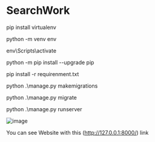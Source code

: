 # SearchWork

pip install virtualenv

python -m venv env

env\Scripts\activate

python -m pip install --upgrade pip 

pip install -r requirenment.txt

python .\manage.py makemigrations

python .\manage.py migrate

python .\manage.py runserver

![image](https://user-images.githubusercontent.com/97102064/210801369-b0027d57-2d22-49e2-81e3-2cdc9fc39b53.png)

You can see Website with this (http://127.0.0.1:8000/) link
